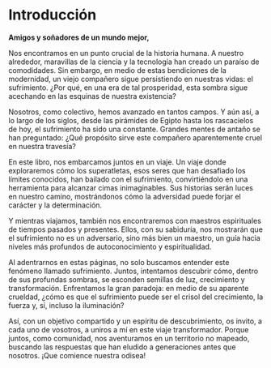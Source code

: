 # Introducción

**Amigos y soñadores de un mundo mejor,**

Nos encontramos en un punto crucial de la historia humana. A nuestro alrededor, maravillas de la ciencia y la tecnología han creado un paraíso de comodidades. Sin embargo, en medio de estas bendiciones de la modernidad, un viejo compañero sigue persistiendo en nuestras vidas: el sufrimiento. ¿Por qué, en una era de tal prosperidad, esta sombra sigue acechando en las esquinas de nuestra existencia?

Nosotros, como colectivo, hemos avanzado en tantos campos. Y aún así, a lo largo de los siglos, desde las pirámides de Egipto hasta los rascacielos de hoy, el sufrimiento ha sido una constante. Grandes mentes de antaño se han preguntado: ¿Qué propósito sirve este compañero aparentemente cruel en nuestra travesía?

En este libro, nos embarcamos juntos en un viaje. Un viaje donde exploraremos cómo los superatletas, esos seres que han desafiado los límites conocidos, han bailado con el sufrimiento, convirtiéndolo en una herramienta para alcanzar cimas inimaginables. Sus historias serán luces en nuestro camino, mostrándonos cómo la adversidad puede forjar el carácter y la determinación.

Y mientras viajamos, también nos encontraremos con maestros espirituales de tiempos pasados y presentes. Ellos, con su sabiduría, nos mostrarán que el sufrimiento no es un adversario, sino más bien un maestro, un guía hacia niveles más profundos de autoconocimiento y espiritualidad.

Al adentrarnos en estas páginas, no solo buscamos entender este fenómeno llamado sufrimiento. Juntos, intentamos descubrir cómo, dentro de sus profundas sombras, se esconden semillas de luz, crecimiento y transformación. Enfrentamos la gran paradoja: en medio de su aparente crueldad, ¿cómo es que el sufrimiento puede ser el crisol del crecimiento, la fuerza y, sí, incluso la iluminación?

Así, con un objetivo compartido y un espíritu de descubrimiento, os invito, a cada uno de vosotros, a uniros a mí en este viaje transformador. Porque juntos, como comunidad, nos aventuramos en un territorio no mapeado, buscando las respuestas que han eludido a generaciones antes que nosotros. ¡Que comience nuestra odisea!


